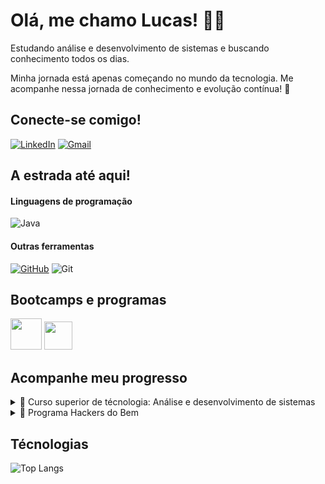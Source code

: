 
# Olá, me chamo Lucas! 👋🏽

Estudando análise e desenvolvimento de sistemas e buscando conhecimento todos os dias.

Minha jornada está apenas começando no mundo da tecnologia. Me acompanhe nessa jornada de conhecimento e evolução contínua! 🚀

## Conecte-se comigo!

[![LinkedIn](https://img.shields.io/badge/LinkedIn-303030?style=for-the-badge&logo=linkedin&logoColor=white)](https://www.linkedin.com/in/lucas-alves-49b509241/)
[![Gmail](https://img.shields.io/badge/Gmail-303030?style=for-the-badge&logo=gmail&logoColor=white)](mailto:lucas.alves.lima.brito@gmail.com)

## A estrada até aqui! 

#### Linguagens de programação 

![Java](https://img.shields.io/badge/java-%3333333.svg?style=for-the-badge&logo=openjdk&logoColor=white)

#### Outras ferramentas 

 [![GitHub](https://img.shields.io/badge/GitHub-333333?style=for-the-badge&logo=github&logoColor=white)](https://github.com/SEUUSERNAME)
 ![Git](https://img.shields.io/badge/GIT-333333?style=for-the-badge&logo=git&logoColor=white)

## Bootcamps e programas

[<img src="https://hermes.dio.me/tracks/a039b34c-7aa8-4a3d-b765-07c8c837f67a.png" height="50"></a>](https://web.dio.me/track/7da9882f-2f0d-4f4d-b997-f300ce50f9f5)
[<img src="https://ava.hackersdobem.org.br/pluginfile.php/1/theme_edumy/headerlogo_mobile/1714442599/header-logo.png" height="45"></a>](https://conteudo.hackersdobem.org.br/)

##  Acompanhe meu progresso 

<details align="left">
  <summary> 📖 Curso superior de técnologia: Análise e desenvolvimento de sistemas </summary> 
 
   - 🎒 FATEC Carapicuíba

   - 🕑 Previsão de término: dezembro de 2026

</details>
 
<details align="left">
  <summary> 📖 Programa Hackers do Bem </summary> 
 
   - 🎒 SENAI em parceria com governo federal e RNP

   - 🕑 Previsão de término: maio de 2025

</details>


## Técnologias

![Top Langs](https://github-readme-stats-git-masterrstaa-rickstaa.vercel.app/api/top-langs/?username=brito570&layout=compact&bg_color=000&border_color=30A3DC&title_color=E94D5F&text_color=FFF)
